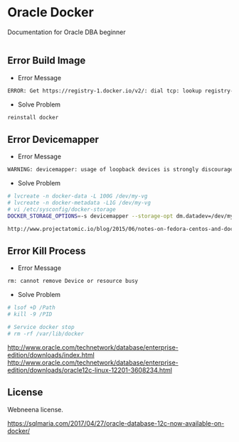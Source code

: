 # Oracle Docker
Documentation for Oracle DBA beginner
```bash

```

## Error Build Image
* Error Message
```bash
ERROR: Get https://registry-1.docker.io/v2/: dial tcp: lookup registry-1.docker.io on [::1]:53: read udp [::1]:59801->[::1]:53: read: connection refused
```

* Solve Problem
```bash
reinstall docker
```

## Error Devicemapper
* Error Message
```bash
WARNING: devicemapper: usage of loopback devices is strongly discouraged for production use.
```

* Solve Problem
```bash
# lvcreate -n docker-data -L 100G /dev/my-vg
# lvcreate -n docker-metadata -L1G /dev/my-vg
# vi /etc/sysconfig/docker-storage
DOCKER_STORAGE_OPTIONS=-s devicemapper --storage-opt dm.datadev=/dev/my-vg/docker-data --storage-opt dm.metadatadev=/dev/my-vg/docker-metadata

http://www.projectatomic.io/blog/2015/06/notes-on-fedora-centos-and-docker-storage-drivers/
```

## Error Kill Process
* Error Message
```bash
rm: cannot remove Device or resource busy
```

* Solve Problem
```bash
# lsof +D /Path
# kill -9 /PID

# Service docker stop
# rm -rf /var/lib/docker
```

http://www.oracle.com/technetwork/database/enterprise-edition/downloads/index.html
http://www.oracle.com/technetwork/database/enterprise-edition/downloads/oracle12c-linux-12201-3608234.html

## License
Webneena license.

https://sqlmaria.com/2017/04/27/oracle-database-12c-now-available-on-docker/
